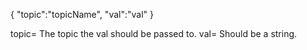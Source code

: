 {
    "topic":"topicName",
    "val":"val"
}


topic= The topic the val should be passed to.
val= Should be a string. 
